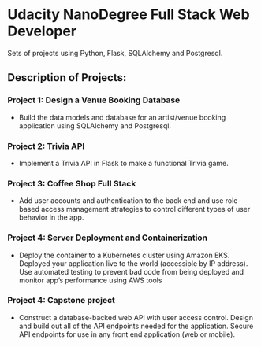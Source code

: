 # Udacity NanoDegree Full Stack Web Developer

Sets of projects using Python, Flask, SQLAlchemy and Postgresql.

## Description of Projects:

### Project 1: Design a Venue Booking Database
- Build the data models and database for an artist/venue booking application using SQLAlchemy and Postgresql.

### Project 2: Trivia API
- Implement a Trivia API in Flask to make a functional Trivia game. 

### Project 3: Coffee Shop Full Stack
- Add user accounts and authentication to the back end and use role-based access management strategies to control different types of user behavior in the app.

### Project 4: Server Deployment and Containerization
- Deploy the container to a Kubernetes cluster using Amazon EKS. Deployed your application live to the world (accessible by IP address). Use automated testing to prevent bad code from being deployed and monitor app’s performance using AWS tools

### Project 4: Capstone project
- Construct a database-backed web API with user access control. Design and build out all of the API endpoints needed for the application. Secure API endpoints for use in any front end application (web or mobile).
